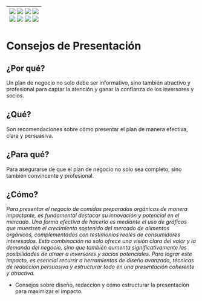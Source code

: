 <div align=right>

|[![](https://img.shields.io/badge/-Inicio-FFF?style=flat&logo=Emlakjet&logoColor=black)](/README.md) [![](https://img.shields.io/badge/-Introducción-FFF?style=flat&logo=abbrobotstudio&logoColor=black)](/documentos/intro.md) [![](https://img.shields.io/badge/-Modelos_de_lenguaje-FFF?style=flat&logo=LiveChat&logoColor=black)](/documentos/LLMs.md) [![](https://img.shields.io/badge/-Panorámica-FFF?style=flat&logo=openstreetmap&logoColor=black)](/documentos/panoramica.md)<br>  [![](https://img.shields.io/badge/-Prompts-FFF?style=flat&logo=Proton&logoColor=black)](/documentos/prompts/README.md) [![](https://img.shields.io/badge/-Ing,_de_prompts-FFF?style=flat&logo=googleearthengine&logoColor=black)](/documentos/ingenieriaDePrompts/README.md) [![](https://img.shields.io/badge/-Patrones-FFF?style=flat&logo=textpattern&logoColor=black)](/documentos/ingenieriaDePrompts/patrones/README.md) [![](https://img.shields.io/badge/-Casos_de_uso-FFF?style=flat&logo=gitbook&logoColor=black)](/documentos/casosDeUso/README.md)|
|-:|

</div>

# Consejos de Presentación

## ¿Por qué?

Un plan de negocio no solo debe ser informativo, sino también atractivo y profesional para captar la atención y ganar la confianza de los inversores y socios.

## ¿Qué?

Son recomendaciones sobre cómo presentar el plan de manera efectiva, clara y persuasiva.

## ¿Para qué?

Para asegurarse de que el plan de negocio no solo sea completo, sino también convincente y profesional.

## ¿Cómo?

*Para presentar el negocio de comidas preparadas orgánicas de manera impactante, es fundamental destacar su innovación y potencial en el mercado. Una forma efectiva de hacerlo es mediante el uso de gráficos que muestren el crecimiento sostenido del mercado de alimentos orgánicos, complementados con testimonios reales de consumidores interesados. Esta combinación no solo ofrece una visión clara del valor y la demanda del negocio, sino que también aumenta significativamente las posibilidades de atraer a inversores y socios potenciales. Para lograr este impacto, es esencial recurrir a herramientas de diseño avanzado, técnicas de redacción persuasiva y estructurar todo en una presentación coherente y atractiva.*

- Consejos sobre diseño, redacción y cómo estructurar la presentación para maximizar el impacto.
